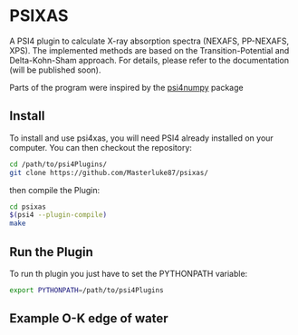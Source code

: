 # PSIXAS
A PSI4 plugin to calculate X-ray absorption spectra (NEXAFS, PP-NEXAFS, XPS). The implemented methods are based on the Transition-Potential and Delta-Kohn-Sham approach. For details, please refer to the documentation (will be published soon).

Parts of the program were inspired by the [psi4numpy](https://github.com/psi4/psi4numpy) package

## Install
To install and use psi4xas, you will need PSI4 already installed on your computer. You can then checkout the repository:
``` bash
cd /path/to/psi4Plugins/
git clone https://github.com/Masterluke87/psixas/
```
then compile the Plugin:

``` bash
cd psixas
$(psi4 --plugin-compile)
make 
```
## Run the Plugin
To run th plugin you just have to set the PYTHONPATH variable:
``` bash
export PYTHONPATH=/path/to/psi4Plugins
```


## Example O-K edge of water
``` python

```
